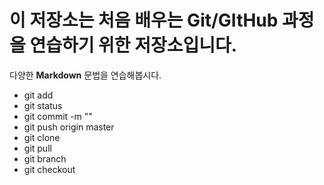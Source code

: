 # 이 저장소는 처음 배우는 Git/GItHub 과정을 연습하기 위한 저장소입니다.

다양한 **Markdown** 문법을 연습해봅시다.

- git add
- git status
- git commit -m ""
- git push origin master
- git clone
- git pull
- git branch
- git checkout
